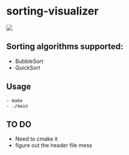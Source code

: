 # sorting-visualizer

![](images/sorting-visualizer.png)
## Sorting algorithms supported:
- BubbleSort
- QuickSort
## Usage
```
- make
- ./main
```
<!-- - To add any new algorithm just update the source files using the same format  -->

## TO DO
- Need to cmake it
- figure out the header file mess